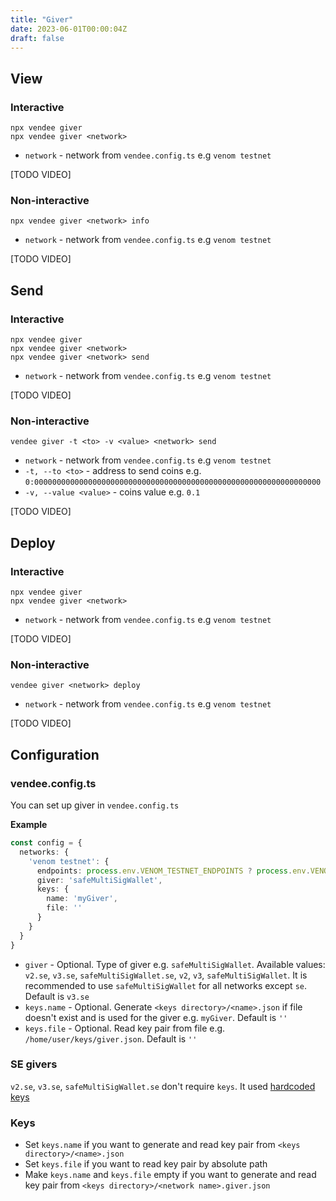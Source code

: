 ```yaml
---
title: "Giver"
date: 2023-06-01T00:00:04Z
draft: false
---
```


## View

### Interactive

```shell
npx vendee giver
npx vendee giver <network>
```

* `network` - network from `vendee.config.ts` e.g `venom testnet`

[TODO VIDEO]

### Non-interactive

```shell
npx vendee giver <network> info
```

* `network` - network from `vendee.config.ts` e.g `venom testnet`

[TODO VIDEO]

## Send

### Interactive

```shell
npx vendee giver
npx vendee giver <network>
npx vendee giver <network> send
```

* `network` - network from `vendee.config.ts` e.g `venom testnet`

[TODO VIDEO]

### Non-interactive

```shell
vendee giver -t <to> -v <value> <network> send
```

* `network` - network from `vendee.config.ts` e.g `venom testnet`
* `-t, --to <to>` - address to send coins e.g. `0:0000000000000000000000000000000000000000000000000000000000000000`
* `-v, --value <value>` - coins value e.g. `0.1`

[TODO VIDEO]

## Deploy

### Interactive

```shell
npx vendee giver
npx vendee giver <network>
```

* `network` - network from `vendee.config.ts` e.g `venom testnet`

[TODO VIDEO]

### Non-interactive

```shell
vendee giver <network> deploy
```

* `network` - network from `vendee.config.ts` e.g `venom testnet`

[TODO VIDEO]

## Configuration

### vendee.config.ts

You can set up giver in `vendee.config.ts`

**Example**

```typescript
const config = {
  networks: {
    'venom testnet': {
      endpoints: process.env.VENOM_TESTNET_ENDPOINTS ? process.env.VENOM_TESTNET_ENDPOINTS.split(',') : [''],
      giver: 'safeMultiSigWallet',
      keys: {
        name: 'myGiver',
        file: ''
      }
    }
  }
}
```

* `giver` - Optional. Type of giver e.g. `safeMultiSigWallet`. Available
  values: `v2.se`, `v3.se`, `safeMultiSigWallet.se`, `v2`, `v3`, `safeMultiSigWallet`.
  It is recommended to use `safeMultiSigWallet` for all networks except `se`. Default is `v3.se`
* `keys.name` - Optional. Generate `<keys directory>/<name>.json` if file doesn't exist and is used for the
  giver e.g. `myGiver`. Default is `''`
* `keys.file` - Optional. Read key pair from file e.g. `/home/user/keys/giver.json`. Default is `''`

### SE givers

`v2.se`, `v3.se`, `safeMultiSigWallet.se` don't require `keys`. It
used [hardcoded keys](https://github.com/tonlabs/evernode-se/tree/master/contracts)

### Keys

* Set `keys.name` if you want to generate and read key pair from `<keys directory>/<name>.json`
* Set `keys.file` if you want to read key pair by absolute path
* Make `keys.name` and `keys.file` empty if you want to generate and read key pair
  from `<keys directory>/<network name>.giver.json`
